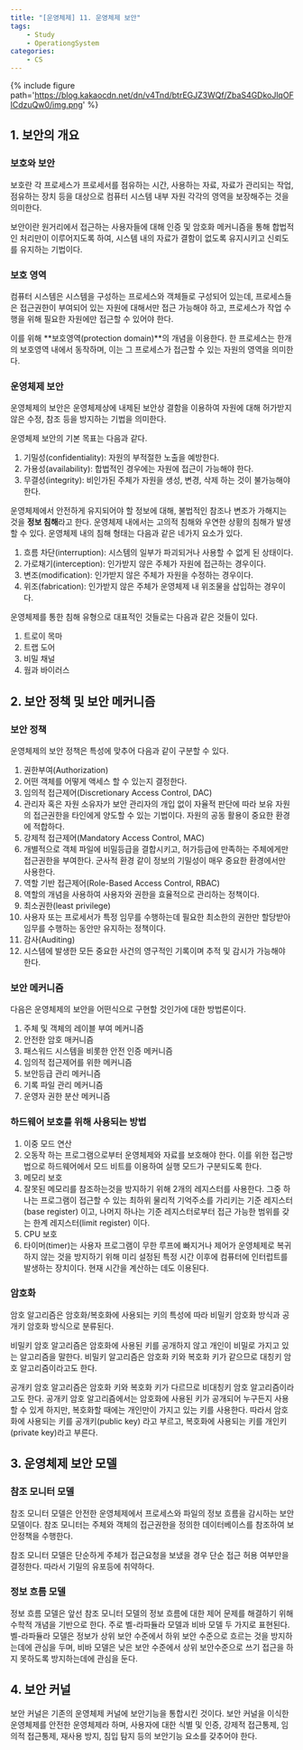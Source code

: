 ```yaml
---
title: "[운영체제] 11. 운영체제 보안"
tags: 
    - Study
    - OperationgSystem
categories:
    - CS
---
```


{% include figure path='https://blog.kakaocdn.net/dn/v4Tnd/btrEGJZ3WQf/ZbaS4GDkoJlqOFICdzuQw0/img.png' %}

## 1. 보안의 개요

### 보호와 보안

보호란 각 프로세스가 프로세서를 점유하는 시간, 사용하는 자료, 자료가 관리되는 작업, 점유하는 장치 등을 대상으로 컴퓨터 시스템 내부 자원 각각의 영역을 보장해주는 것을 의미한다.

보안이란 원거리에서 접근하는 사용자들에 대해 인증 및 암호화 메커니즘을 통해 합법적인 처리만이 이루어지도록 하여, 시스템 내의 자료가 결함이 없도록 유지시키고 신뢰도를 유지하는 기법이다.

### 보호 영역

컴퓨터 시스템은 시스템을 구성하는 프로세스와 객체들로 구성되어 있는데, 프로세스들은 접근권한이 부여되어 있는 자원에 대해서만 접근 가능해야 하고, 프로세스가 작업 수행을 위해 필요한 자원에만 접근할 수 있어야 한다.

이를 위해 **보호영역(protection domain)**의 개념을 이용한다. 한 프로세스는 한개의 보호영역 내에서 동작하며, 이는 그 프로세스가 접근할 수 있는 자원의 영역을 의미한다.

### 운영체제 보안

운영체제의 보안은 운영체제상에 내제된 보안상 결함을 이용하여 자원에 대해 허가받지 않은 수정, 참조 등을 방지하는 기법을 의미한다.

운영체제 보안의 기본 목표는 다음과 같다.

1. 기밀성(confidentiality): 자원의 부적절한 노출을 예방한다.
2. 가용성(availability): 합법적인 경우에는 자원에 접근이 가능해야 한다.
3. 무결성(integrity): 비인가된 주체가 자원을 생성, 변경, 삭제 하는 것이 불가능해야 한다.

운영체제에서 안전하게 유지되어야 할 정보에 대해, 불법적인 참조나 변조가 가해지는 것을 **정보 침해**라고 한다. 운영체제 내에서는 고의적 침해와 우연한 상황의 침해가 발생할 수 있다. 운영체제 내의 침해 형태는 다음과 같은 네가지 요소가 있다.

1. 흐름 차단(interruption): 시스템의 일부가 파괴되거나 사용할 수 없게 된 상태이다.
2. 가로채기(interception): 인가받지 않은 주체가 자원에 접근하는 경우이다.
3. 변조(modification): 인가받지 않은 주체가 자원을 수정하는 경우이다.
4. 위조(fabrication): 인가받지 않은 주체가 운영체제 내 위조물을 삽입하는 경우이다.

운영체제를 통한 침해 유형으로 대표적인 것들로는 다음과 같은 것들이 있다.

1. 트로이 목마
2. 트랩 도어
3. 비밀 채널
4. 웜과 바이러스

## 2. 보안 정책 및 보안 메커니즘

### 보안 정책

운영체제의 보안 정책은 특성에 맞추어 다음과 같이 구분할 수 있다.

1. 권한부여(Authorization)
2. 어떤 객체를 어떻게 액세스 할 수 있는지 결정한다.
3. 임의적 접근제어(Discretionary Access Control, DAC)
4. 관리자 혹은 자원 소유자가 보안 관리자의 개입 없이 자율적 판단에 따라 보유 자원의 접근권한을 타인에게 양도할 수 있는 기법이다. 자원의 공동 활용이 중요한 환경에 적합하다.
5. 강제적 접근제어(Mandatory Access Control, MAC)
6. 개별적으로 객체 파일에 비밀등급을 결합시키고, 허가등급에 만족하는 주체에게만 접근권한을 부여한다. 군사적 환경 같이 정보의 기밀성이 매우 중요한 환경에서만 사용한다.
7. 역할 기반 접근제어(Role-Based Access Control, RBAC)
8. 역할의 개념을 사용하여 사용자와 권한을 효율적으로 관리하는 정책이다.
9. 최소권한(least privilege)
10. 사용자 또는 프로세서가 특정 임무를 수행하는데 필요한 최소한의 권한만 할당받아 임무를 수행하는 동안만 유지하는 정책이다.
11. 감사(Auditing)
12. 시스템에 발생한 모든 중요한 사건의 영구적인 기록이며 추적 및 감시가 가능해야 한다.

### 보안 메커니즘

다음은 운영체제의 보안을 어떤식으로 구현할 것인가에 대한 방법론이다.

1. 주체 및 객체의 레이블 부여 메커니즘
2. 안전한 암호 매커니즘
3. 패스워드 시스템을 비롯한 안전 인증 메커니즘
4. 임의적 접근제어를 위한 메커니즘
5. 보안등급 관리 메커니즘
6. 기록 파일 관리 메커니즘
7. 운영자 권한 분산 메커니즘

### 하드웨어 보호를 위해 사용되는 방법

1. 이중 모드 연산
2. 오동작 하는 프로그램으로부터 운영체제와 자료를 보호해야 한다. 이를 위한 접근방법으로 하드웨어에서 모드 비트를 이용하여 실행 모드가 구분되도록 한다.
3. 메모리 보호
4. 잘못된 메모리를 참조하는것을 방지하기 위해 2개의 레지스터를 사용한다. 그중 하나는 프로그램이 접근할 수 있는 최하위 물리적 기억주소를 가리키는 기준 레지스터(base register) 이고, 나머지 하나는 기준 레지스터로부터 접근 가능한 범위를 갖는 한계 레지스터(limit register) 이다.
5. CPU 보호
6. 타이머(timer)는 사용자 프로그램이 무한 루프에 빠지거나 제어가 운영체제로 복귀하지 않는 것을 방지하기 위해 미리 설정된 특정 시간 이후에 컴퓨터에 인터럽트를 발생하는 장치이다. 현재 시간을 계산하는 데도 이용된다.

### 암호화

암호 알고리즘은 암호화/복호화에 사용되는 키의 특성에 따라 비밀키 암호화 방식과 공개키 암호화 방식으로 분류된다.

비밀키 암호 알고리즘은 암호화에 사용된 키를 공개하지 않고 개인이 비밀로 가지고 있는 알고리즘을 말한다. 비밀키 알고리즘은 암호화 키와 복호화 키가 같으므로 대칭키 암호 알고리즘이라고도 한다.

공개키 암호 알고리즘은 암호화 키와 복호화 키가 다르므로 비대칭키 암호 알고리즘이라고도 한다. 공개키 암호 알고리즘에서는 암호화에 사용된 키가 공개되어 누구든지 사용할 수 있게 하지만, 복호화할 때에는 개인만이 가지고 있는 키를 사용한다. 따라서 암호화에 사용되는 키를 공개키(public key) 라고 부르고, 복호화에 사용되는 키를 개인키(private key)라고 부른다.

## 3. 운영체제 보안 모델

### 참조 모니터 모델

참조 모니터 모델은 안전한 운영체제에서 프로세스와 파일의 정보 흐름을 감시하는 보안 모델이다. 참조 모니터는 주체와 객체의 접근권한을 정의한 데이터베이스를 참조하여 보안정책을 수행한다.

참조 모니터 모델은 단순하게 주체가 접근요청을 보냈을 경우 단순 접근 허용 여부만을 결정한다. 따라서 기밀의 유포등에 취약하다.

### 정보 흐름 모델

정보 흐름 모델은 앞선 참조 모니터 모델의 정보 흐름에 대한 제어 문제를 해결하기 위해 수학적 개념을 기반으로 한다. 주로 벨-라파듈라 모델과 비바 모델 두 가지로 표현된다. 벨-라파듈라 모델은 정보가 상위 보안 수준에서 하위 보안 수준으로 흐르는 것을 방지하는데에 관심을 두며, 비바 모델은 낮은 보안 수준에서 상위 보안수준으로 쓰기 접근을 하지 못하도록 방지하는데에 관심을 둔다.

## 4. 보안 커널

보안 커널은 기존의 운영체제 커널에 보안기능을 통합시킨 것이다. 보안 커널을 이식한 운영체제를 안전한 운영체제라 하며, 사용자에 대한 식별 및 인증, 강제적 접근통제, 임의적 접근통제, 재사용 방지, 침입 탐지 등의 보안기능 요소를 갖추어야 한다.
